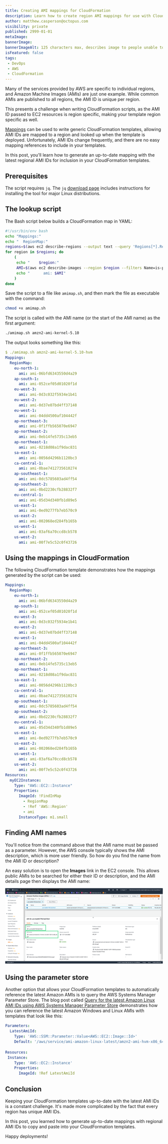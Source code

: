 ```yaml
---
title: Creating AMI mappings for CloudFormation
description: Learn how to create region AMI mappings for use with CloudFormation Templates.
author: matthew.casperson@octopus.com
visibility: private
published: 2999-01-01
metaImage: 
bannerImage: 
bannerImageAlt: 125 characters max, describes image to people unable to see it.
isFeatured: false
tags:
 - DevOps
 - AWS
 - CloudFormation
---
```


Many of the services provided by AWS are specific to individual regions, and Amazon Machine Images (AMIs) are just one example. While common AMIs are published to all regions, the AMI ID is unique per region.

This presents a challenge when writing CloudFormation scripts, as the AMI ID passed to EC2 resources is region specific, making your template region specific as well.

[Mappings](https://docs.aws.amazon.com/AWSCloudFormation/latest/UserGuide/intrinsic-function-reference-findinmap.html) can be used to write generic CloudFormation templates, allowing AMI IDs are mapped to a region and looked up when the template is deployed. Unfortunately, AMI IDs change frequently, and there are no easy mapping references to include in your templates.

In this post, you'll learn how to generate an up-to-date mapping with the latest regional AMI IDs for inclusion in your CloudFormation templates.

## Prerequisites

The script requires `jq`. The `jq` [download page](https://stedolan.github.io/jq/download/) includes instructions for installing the tool for major Linux distributions.

## The lookup script

The Bash script below builds a CloudFormation map in YAML:

```bash
#!/usr/bin/env bash
echo "Mappings:"
echo "  RegionMap:"
regions=$(aws ec2 describe-regions --output text --query 'Regions[*].RegionName')
for region in $regions; do
    (
     echo "    $region:"
     AMI=$(aws ec2 describe-images --region $region --filters Name=is-public,Values=true Name=name,Values="$1*" Name=architecture,Values=x86_64 | jq -r '.Images |= sort_by(.CreationDate) | .Images | reverse | .[0].ImageId')
     echo "      ami: $AMI"
    )
done
```

Save the script to a file like `amimap.sh`, and then mark the file as executable with the command:

```bash
chmod +x amimap.sh
```

The script is called with the AMI name (or the start of the AMI name) as the first argument:

```bash
./amimap.sh amzn2-ami-kernel-5.10
```

The output looks something like this:

```yaml
$ ./amimap.sh amzn2-ami-kernel-5.10-hvm
Mappings:
  RegionMap:
    eu-north-1:
      ami: ami-06bfd6343550d4a29
    ap-south-1:
      ami: ami-052cef05d01020f1d
    eu-west-3:
      ami: ami-0d3c032f5934e1b41
    eu-west-2:
      ami: ami-0d37e07bd4ff37148
    eu-west-1:
      ami: ami-04dd4500af104442f
    ap-northeast-3:
      ami: ami-0f1ffb565070e6947
    ap-northeast-2:
      ami: ami-0eb14fe5735c13eb5
    ap-northeast-1:
      ami: ami-0218d08a1f9dac831
    sa-east-1:
      ami: ami-0056d4296b1120bc3
    ca-central-1:
      ami: ami-0bae7412735610274
    ap-southeast-1:
      ami: ami-0dc5785603ad4ff54
    ap-southeast-2:
      ami: ami-0bd2230cfb28832f7
    eu-central-1:
      ami: ami-05d34d340fb1d89e5
    us-east-1:
      ami: ami-0ed9277fb7eb570c9
    us-east-2:
      ami: ami-002068ed284fb165b
    us-west-1:
      ami: ami-03af6a70ccd8cb578
    us-west-2:
      ami: ami-00f7e5c52c0f43726
```

## Using the mappings in CloudFormation

The following CloudFormation template demonstrates how the mappings generated by the script can be used:

```yaml
Mappings:
  RegionMap:
    eu-north-1:
      ami: ami-06bfd6343550d4a29
    ap-south-1:
      ami: ami-052cef05d01020f1d
    eu-west-3:
      ami: ami-0d3c032f5934e1b41
    eu-west-2:
      ami: ami-0d37e07bd4ff37148
    eu-west-1:
      ami: ami-04dd4500af104442f
    ap-northeast-3:
      ami: ami-0f1ffb565070e6947
    ap-northeast-2:
      ami: ami-0eb14fe5735c13eb5
    ap-northeast-1:
      ami: ami-0218d08a1f9dac831
    sa-east-1:
      ami: ami-0056d4296b1120bc3
    ca-central-1:
      ami: ami-0bae7412735610274
    ap-southeast-1:
      ami: ami-0dc5785603ad4ff54
    ap-southeast-2:
      ami: ami-0bd2230cfb28832f7
    eu-central-1:
      ami: ami-05d34d340fb1d89e5
    us-east-1:
      ami: ami-0ed9277fb7eb570c9
    us-east-2:
      ami: ami-002068ed284fb165b
    us-west-1:
      ami: ami-03af6a70ccd8cb578
    us-west-2:
      ami: ami-00f7e5c52c0f43726
Resources: 
  myEC2Instance: 
    Type: "AWS::EC2::Instance"
    Properties: 
      ImageId: !FindInMap
        - RegionMap
        - !Ref 'AWS::Region'
        - ami
      InstanceType: m1.small
```

## Finding AMI names

You'll notice from the command above that the AMI name must be passed as a parameter. However, the AWS console typically shows the AMI description, which is more user friendly. So how do you find the name from the AMI ID or description?

An easy solution is to open the **Images** link in the EC2 console. This allows public AMIs to be searched for either their ID or description, and the AMI details page then displays the AMI name:

![AMI Details page](ami-details.png)

## Using the parameter store

Another option that allows your CloudFormation templates to automatically reference the latest Amazon AMIs is to query the AWS Systems Manager Parameter Store. The blog post called [Query for the latest Amazon Linux AMI IDs using AWS Systems Manager Parameter Store](https://aws.amazon.com/blogs/compute/query-for-the-latest-amazon-linux-ami-ids-using-aws-systems-manager-parameter-store/) demonstrates how you can reference the latest Amazon Windows and Linux AMIs with templates that look like this:

```yaml
Parameters:
  LatestAmiId:
    Type: 'AWS::SSM::Parameter::Value<AWS::EC2::Image::Id>'
    Default: '/aws/service/ami-amazon-linux-latest/amzn2-ami-hvm-x86_64-gp2'

Resources:
 Instance:
    Type: 'AWS::EC2::Instance'
    Properties:
      ImageId: !Ref LatestAmiId
```

## Conclusion

Keeping your CloudFormation templates up-to-date with the latest AMI IDs is a constant challenge. It's made more complicated by the fact that every region has unique AMI IDs. 

In this post, you learned how to generate up-to-date mappings with regional AMI IDs to copy and paste into your CloudFormation templates.

Happy deployments!
